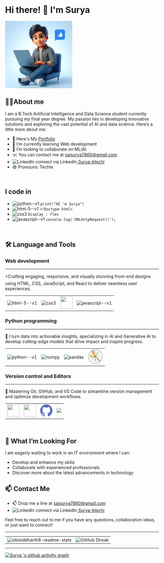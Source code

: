 # Hi there! 👋 I'm Surya

<img  width="220" src="assests/Designer (2).png">


## 👩‍💻About me 

I am a B.Tech Artificial Intelligence and Data Science student currently pursuing my final year degree. My passion lies in developing innovative solutions and exploring the vast potential of AI and data science. Here’s a little more about me:

- 🔭 Here's My [Portfolio](https://saisurya7860.github.io/Surya-s-Portfolio/)
- 🌱 I’m currently learning Web development
- 👯 I’m looking to collaborate on ML/AI    
- ✉️ You can contact me at saisurya7860@gmail.com
- <img src="https://upload.wikimedia.org/wikipedia/commons/c/ca/LinkedIn_logo_initials.png" alt="LinkedIn" style="width:16px; height:16px;">  connect via LinkedIn[ Surya-btechi](https://www.linkedin.com/in/surya-btechi/)
- 😄 Pronouns: Techie

<br>

## I code in 

- <img width="30" height="30" src="https://img.icons8.com/color/48/python--v1.png" alt="python--v1"/> `print("HI 'm Surya")` 
- <img width="30" height="30" src="https://img.icons8.com/color/48/html-5--v1.png" alt="html-5--v1"/> `<!Doctype html>`
- <img width="30" height="30" src="https://img.icons8.com/fluency/48/css3.png" alt="css3"/> `Display : flex `
- <img width="30" height="30" src="https://img.icons8.com/color/48/javascript--v1.png" alt="javascript--v1"/> `console.log('XMLHttpRequest()');`

<br>

## 🛠 Language and Tools

### Web development
---
⚡Crafting engaging, responsive, and visually stunning front-end designs using HTML, CSS, JavaScript, and React to deliver seamless user experiences.
<table style="width: 80%; table-layout: fixed;">
    <tr align="center"> 
        <td><img width="40" height="40" src="https://img.icons8.com/color/48/html-5--v1.png" alt="html-5--v1"/></td>
        <td><img width="40" height="40" src="https://img.icons8.com/fluency/48/css3.png" alt="css3"/></td>
        <td><img height="40" width="40" src="https://img.icons8.com/color/48/000000/bootstrap.png" /></td>
        <td><img width="40" height="40" src="https://img.icons8.com/color/48/javascript--v1.png" alt="javascript--v1"/></td>
    </tr>
</table>




### Python programming
---
🧠 I turn data into actionable insights, specializing in AI and Generative AI to develop cutting-edge models that drive impact and inspire progress.


<table style="width: 80%; table-layout: fixed;">
    <tr align="center"> 
        <td><img width="40" height="40" src="https://img.icons8.com/color/48/python--v1.png" alt="python--v1"/> </td>
        <td><img width="40" height="40" src="https://img.icons8.com/color/48/numpy.png" alt="numpy"/></td>
        <td>
        <img width="48" height="48" src="https://img.icons8.com/color/48/pandas.png" alt="pandas"/></td>
        <td><img width="48" height="48" src="assests/Matplotlib.png" alt="pandas"/></td>
    </tr>
</table>



###  Version control and Editors
---
🔧 Mastering Git, GitHub, and VS Code to streamline version management and optimize development workflows.

<table style="width: 80%; table-layout: fixed;">
    <tr align="center"> 
        <td><img height="40" width="40" src="https://img.icons8.com/color/48/000000/visual-studio-code-2019.png"/>  </td>
        <td><img height="40" width="40" src="https://img.icons8.com/color/50/000000/git.png"/></td>
        <td><img width="40" height="40" src="assests/github.png" alt="github"/></td>
        <td><img height="40" src="https://img.shields.io/badge/Netlify-00C7B7?style=for-the-badge&logo=netlify&logoColor=white"/></td>
    </tr>
</table>



<br>

## 🌟 What I’m Looking For

I am eagerly waiting to work in an IT environment where I can:
- Develop and enhance my skills
- Collaborate with experienced professionals
- Discover more about the latest advancements in technology

## 📫 Contact Me

- 📫 Drop me a line at saisurya7860@gmail.com
- <img src="https://upload.wikimedia.org/wikipedia/commons/c/ca/LinkedIn_logo_initials.png" alt="LinkedIn" style="width:16px; height:16px;">  connect via LinkedIn[ Surya-btechi](https://www.linkedin.com/in/surya-btechi/)

Feel free to reach out to me if you have any questions, collaboration ideas, or just want to connect!

---


<table>
  <tr>
    <td style="border: none;">
       <img src="https://github-readme-stats.vercel.app/api?username=saisurya7860&show_icons=true&theme=github_dark" alt="sibisiddharth8-readme-stats" />
    </td>
    <td style="border: none;">
        <img src="https://github-readme-streak-stats.herokuapp.com?user=saisurya7860&theme=github-dark-blue" alt="GitHub Streak" />
    </td>
  </tr>
</table >

---

[![Surya 's github activity graph](https://github-readme-activity-graph.vercel.app/graph?username=saisurya7860&bg_color=000000&color=ffffff&line=1f6feb&point=ffffff&area=true&hide_border=false)](https://github.com/ashutosh00710/github-readme-activity-graph)



